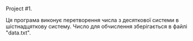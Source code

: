 Project #1.

Ця програма виконує перетворення числа з десяткової системи в шістнадцяткову систему.
Число для обчислення зберігається в файлі "data.txt".
